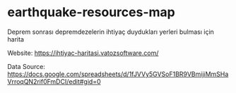 # earthquake-resources-map
  Deprem sonrası depremdezelerin ihtiyaç duydukları yerleri bulması için harita

  Website: https://ihtiyac-haritasi.vatozsoftware.com/

  Data Source: https://docs.google.com/spreadsheets/d/1fJVVy5GVSoF1BR9VBmijiMmSHaVrroqQN2rif0FmDCI/edit#gid=0
